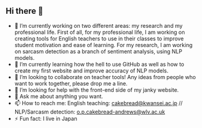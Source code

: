 ## Hi there 👋

- 🔭 I’m currently working on two different areas: my research and my professional life. First of all, for my professional life, I am working on creating tools for English teachers to use in their classes to improve student motivation and ease of learning. For my research, I am working on sarcasm detection as a branch of sentiment analysis, using NLP models.
- 🌱 I’m currently learning how the hell to use GitHub as well as how to create my first website and improve accuracy of NLP models.
- 👯 I’m looking to collaborate on teacher tools! Any ideas from people who want to work together, please drop me a line.
- 🤔 I’m looking for help with the front-end side of my janky website.
- 💬 Ask me about anything you want.
- 📫 How to reach me: English teaching: cakebread@kwansei.ac.jp // NLP/Sarcasm detection: o.p.cakebread-andrews@wlv.ac.uk
- ⚡ Fun fact: I live in Japan

